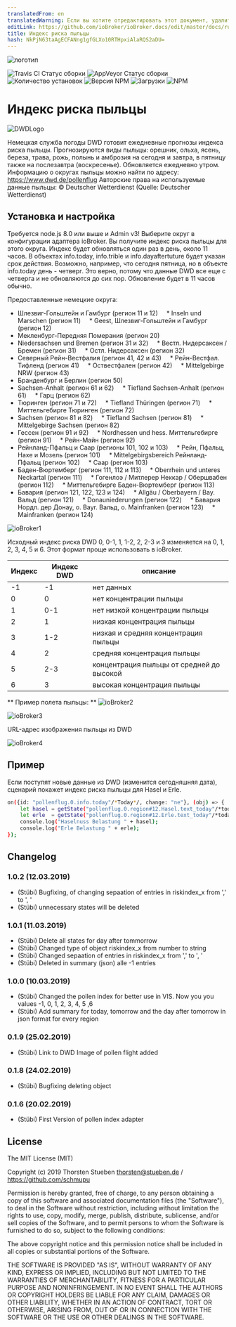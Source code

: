 ```yaml
---
translatedFrom: en
translatedWarning: Если вы хотите отредактировать этот документ, удалите поле «translationFrom», в противном случае этот документ будет снова автоматически переведен
editLink: https://github.com/ioBroker/ioBroker.docs/edit/master/docs/ru/adapterref/iobroker.pollenflug/README.md
title: Индекс риска пыльцы
hash: NkPjN63taAgECFANng1gfGLXo10RTHpxiAlaRQS2aDU=
---
```

![логотип](../../../en/adapterref/iobroker.pollenflug/admin/pollenflug.png)

![Travis CI Статус сборки](https://travis-ci.org/schmupu/ioBroker.pollenflug.svg?branch=master)
![AppVeyor Статус сборки](https://ci.appveyor.com/api/projects/status/github/schmupu/ioBroker.pollenflug?branch=master&svg=true)
![Количество установок](http://iobroker.live/badges/pollenflug-stable.svg)
![Версия NPM](http://img.shields.io/npm/v/iobroker.pollenflug.svg)
![Загрузки](https://img.shields.io/npm/dm/iobroker.pollenflug.svg)
![NPM](https://nodei.co/npm/iobroker.pollenflug.png?downloads=true)

# Индекс риска пыльцы
![DWDLogo](../../../en/adapterref/iobroker.pollenflug/docs/dwdlogo.png)

Немецкая служба погоды DWD готовит ежедневные прогнозы индекса риска пыльцы.
Прогнозируются виды пыльцы: орешник, ольха, ясень, береза, трава, рожь, полынь и амброзия на сегодня и завтра, в пятницу также на послезавтра (воскресенье).
Обновляется ежедневно утром.
Информацию о округах пыльцы можно найти по адресу: https://www.dwd.de/pollenflug Авторские права на используемые данные пыльцы: © Deutscher Wetterdienst (Quelle: Deutscher Wetterdienst)

## Установка и настройка
Требуется node.js 8.0 или выше и Admin v3! Выберите округ в конфигурации адаптера ioBroker. Вы получите индекс риска пыльцы для этого округа. Индекс будет обновляться один раз в день, около 11 часов.
В объектах info.today, info.trible и info.dayaftertuture будет указан срок действия.
Возможно, например, что сегодня пятница, но в объекте info.today день - четверг.
Это верно, потому что данные DWD все еще с четверга и не обновляются до сих пор. Обновление будет в 11 часов обычно.

Предоставленные немецкие округа:

* Шлезвиг-Гольштейн и Гамбург (регион 11 и 12)
    * Inseln und Marschen (регион 11)
    * Geest, Шлезвиг-Гольштейн и Гамбург (регион 12)
* Мекленбург-Передняя Померания (регион 20)
* Niedersachsen und Bremen (регион 31 и 32)
    * Вестл. Нидерсаксен / Бремен (регион 31)
    * Остл. Нидерсаксен (регион 32)
* Северный Рейн-Вестфалия (регион 41, 42 и 43)
    * Рейн-Вестфал. Тифленд (регион 41)
    * Оствестфален (регион 42)
    * Mittelgebirge NRW (регион 43)
* Бранденбург и Берлин (регион 50)
* Sachsen-Anhalt (регион 61 и 62)
    * Tiefland Sachsen-Anhalt (регион 61)
    * Гарц (регион 62)
* Тюринген (регион 71 и 72)
    * Tiefland Thüringen (регион 71)
    * Миттельгебирге Тюринген (регион 72)
* Sachsen (регион 81 и 82)
    * Tiefland Sachsen (регион 81)
    * Mittelgebirge Sachsen (регион 82)
* Гессен (регион 91 и 92)
    * Nordhessen und hess. Миттельгебирге (регион 91)
    * Рейн-Майн (регион 92)
* Рейнланд-Пфальц и Саар (регионы 101, 102 и 103)
    * Рейн, Пфальц, Нахе и Мозель (регион 101)
    * Mittelgebirgsbereich Рейнланд-Пфальц (регион 102)
    * Саар (регион 103)
* Баден-Вюртемберг (регион 111, 112 и 113)
    * Oberrhein und unteres Neckartal (регион 111)
    * Гогенлоэ / Митлерер Неккар / Обершвабен (регион 112)
    * Миттельгебирге Баден-Вюртемберг (регион 113)
* Бавария (регион 121, 122, 123 и 124)
    * Allgäu / Oberbayern / Bay. Вальд (регион 121)
    * Donauniederungen (регион 122)
    * Бавария Нордл. дер Донау, о. Bayr. Вальд, о. Mainfranken (регион 123)
    * Mainfranken (регион 124)

![ioBroker1](../../../en/adapterref/iobroker.pollenflug/docs/iobroker-pollenflug1.png)

Исходный индекс риска DWD 0, 0-1, 1, 1-2, 2, 2-3 и 3 изменяется на 0, 1, 2, 3, 4, 5 и 6.
Этот формат проще использовать в ioBroker.

| Индекс | Индекс DWD | описание |
|-----	|---------- |------------------------------------ |
| -1 | -1 | нет данных |
| 0 | 0 | нет концентрации пыльцы |
| 1 | 0-1 | нет низкой концентрации пыльцы |
| 2 | 1 | низкая концентрация пыльцы |
| 3 | 1-2 | низкая и средняя концентрация пыльцы |
| 4 | 2 | средняя концентрация пыльцы |
| 5 | 2-3 | концентрация пыльцы от средней до высокой |
| 6 | 3 | высокая концентрация пыльцы |

** Пример полета пыльцы: ** ![ioBroker2](../../../en/adapterref/iobroker.pollenflug/docs/iobroker-pollenflug2.png)

![ioBroker3](../../../en/adapterref/iobroker.pollenflug/docs/iobroker-pollenflug3.png)

URL-адрес изображения пыльцы из DWD

![ioBroker4](https://www.dwd.de/DWD/warnungen/medizin/pollen/pollen_1_0.png)

## Пример
Если поступят новые данные из DWD (изменится сегодняшняя дата), сценарий покажет индекс риска пыльцы для Hasel и Erle.

```sh
on({id: "pollenflug.0.info.today"/*Today*/, change: "ne"}, (obj) => {
    let hasel = getState("pollenflug.0.region#12.Hasel.text_today"/*today*/).val;
    let erle  = getState("pollenflug.0.region#12.Erle.text_today"/*today*/).val;
    console.log("Haselnuss Belastung " + hasel);
    console.log("Erle Belastung " + erle);
});
```

## Changelog

### 1.0.2 (12.03.2019)
* (Stübi) Bugfixing, of changing sepaation of entries in riskindex_x from ',' to ', '
* (Stübi) unnecessary states will be deleted

### 1.0.1 (11.03.2019)
* (Stübi) Delete all states for day after tommorrow 
* (Stübi) Changed type of object riskindex_x from number to string
* (Stübi) Changed sepaation of entries in riskindex_x from ',' to ', '
* (Stübi) Deleted in summary (json) alle -1 entries

### 1.0.0 (10.03.2019)
* (Stübi) Changed the pollen index for better use in VIS. Now you you values -1, 0, 1, 2, 3, 4, 5 ,6
* (Stübi) Add summary for today, tomorrow and the day after tomorrow in json format for every region

### 0.1.9 (25.02.2019)
* (Stübi) Link to DWD Image of pollen flight added

### 0.1.8 (24.02.2019)
* (Stübi) Bugfixing deleting object

### 0.1.6 (20.02.2019)
* (Stübi) First Version of pollen index adapter

## License
The MIT License (MIT)

Copyright (c) 2019 Thorsten Stueben <thorsten@stueben.de> / <https://github.com/schmupu>

Permission is hereby granted, free of charge, to any person obtaining a copy
of this software and associated documentation files (the "Software"), to deal
in the Software without restriction, including without limitation the rights
to use, copy, modify, merge, publish, distribute, sublicense, and/or sell
copies of the Software, and to permit persons to whom the Software is
furnished to do so, subject to the following conditions:

The above copyright notice and this permission notice shall be included in
all copies or substantial portions of the Software.

THE SOFTWARE IS PROVIDED "AS IS", WITHOUT WARRANTY OF ANY KIND, EXPRESS OR
IMPLIED, INCLUDING BUT NOT LIMITED TO THE WARRANTIES OF MERCHANTABILITY,
FITNESS FOR A PARTICULAR PURPOSE AND NONINFRINGEMENT. IN NO EVENT SHALL THE
AUTHORS OR COPYRIGHT HOLDERS BE LIABLE FOR ANY CLAIM, DAMAGES OR OTHER
LIABILITY, WHETHER IN AN ACTION OF CONTRACT, TORT OR OTHERWISE, ARISING FROM,
OUT OF OR IN CONNECTION WITH THE SOFTWARE OR THE USE OR OTHER DEALINGS IN
THE SOFTWARE.
